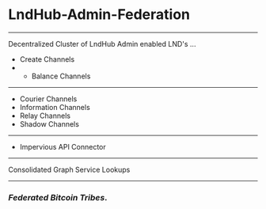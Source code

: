 # LndHub-Admin-Federation
---
Decentralized Cluster of LndHub Admin enabled LND's ...

- Create Channels 
- - Balance Channels
---
- Courier Channels
- Information Channels
- Relay Channels
- Shadow Channels
---
- Impervious API Connector
---

Consolidated Graph Service Lookups

---
### _Federated Bitcoin Tribes_.
